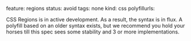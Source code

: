 feature: regions
status: avoid
tags: none
kind: css
polyfillurls:

CSS Regions is in active development. As a result, the syntax is in flux. A polyfill based on an older syntax exists, but we recommend you hold your horses till this spec sees some stability and 3 or more implementations.
